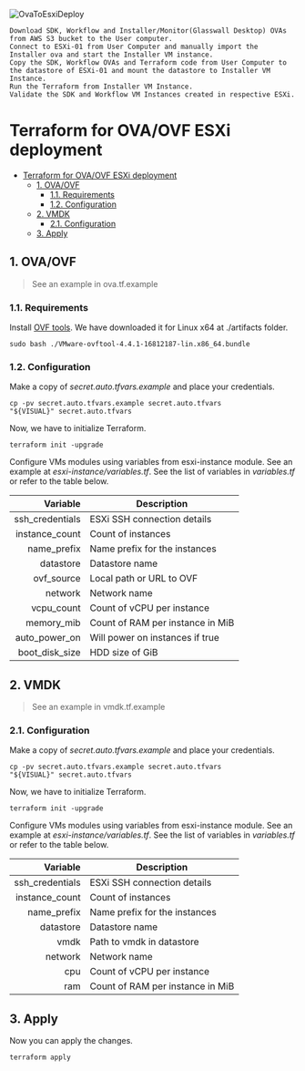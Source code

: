 ![OvaToEsxiDeploy](https://user-images.githubusercontent.com/78961055/114981290-61a91800-9eab-11eb-82a2-c628805a8f4c.png)

```shell
Download SDK, Workflow and Installer/Monitor(Glasswall Desktop) OVAs from AWS S3 bucket to the User computer.
Connect to ESXi-01 from User Computer and manually import the Installer ova and start the Installer VM instance.
Copy the SDK, Workflow OVAs and Terraform code from User Computer to the datastore of ESXi-01 and mount the datastore to Installer VM Instance.
Run the Terraform from Installer VM Instance.
Validate the SDK and Workflow VM Instances created in respective ESXi.
```




Terraform for OVA/OVF ESXi deployment
===

- [Terraform for OVA/OVF ESXi deployment](#terraform-for-ovaovf-esxi-deployment)
  - [1. OVA/OVF](#1-ovaovf)
    - [1.1. Requirements](#11-requirements)
    - [1.2. Configuration](#12-configuration)
  - [2. VMDK](#2-vmdk)
    - [2.1. Configuration](#21-configuration)
  - [3. Apply](#3-apply)

## 1. OVA/OVF

> See an example in ova.tf.example

### 1.1. Requirements

Install [OVF tools](https://my.vmware.com/group/vmware/downloads/details?downloadGroup=OVFTOOL441&productId=955). We have downloaded it for Linux x64 at ./artifacts folder.

```shell
sudo bash ./VMware-ovftool-4.4.1-16812187-lin.x86_64.bundle
```

### 1.2. Configuration

Make a copy of *secret.auto.tfvars.example* and place your credentials.

```shell
cp -pv secret.auto.tfvars.example secret.auto.tfvars
"${VISUAL}" secret.auto.tfvars
```

Now, we have to initialize Terraform.

```shell
terraform init -upgrade
```

Configure VMs modules using variables from esxi-instance module. See an example at *esxi-instance/variables.tf*. See the list of variables in *variables.tf* or refer to the table below.

|        Variable | Description                      |
| --------------: | -------------------------------- |
| ssh_credentials | ESXi SSH connection details      |
|  instance_count | Count of instances               |
|     name_prefix | Name prefix for the instances    |
|       datastore | Datastore name                   |
|      ovf_source | Local path or URL to OVF         |
|         network | Network name                     |
|      vcpu_count | Count of vCPU per instance       |
|      memory_mib | Count of RAM per instance in MiB |
|   auto_power_on | Will power on instances if true  |
|  boot_disk_size | HDD size of GiB                  |


## 2. VMDK

> See an example in vmdk.tf.example

### 2.1. Configuration

Make a copy of *secret.auto.tfvars.example* and place your credentials.

```shell
cp -pv secret.auto.tfvars.example secret.auto.tfvars
"${VISUAL}" secret.auto.tfvars
```

Now, we have to initialize Terraform.

```shell
terraform init -upgrade
```

Configure VMs modules using variables from esxi-instance module. See an example at *esxi-instance/variables.tf*. See the list of variables in *variables.tf* or refer to the table below.

|        Variable | Description                      |
| --------------: | -------------------------------- |
| ssh_credentials | ESXi SSH connection details      |
|  instance_count | Count of instances               |
|     name_prefix | Name prefix for the instances    |
|       datastore | Datastore name                   |
|            vmdk | Path to vmdk in datastore        |
|         network | Network name                     |
|             cpu | Count of vCPU per instance       |
|             ram | Count of RAM per instance in MiB |

## 3. Apply

Now you can apply the changes.

```shell
terraform apply
```
